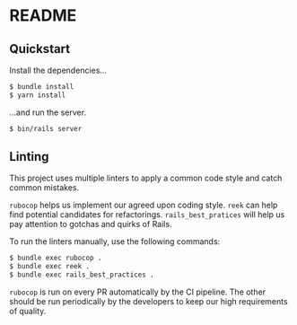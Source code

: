 # README

## Quickstart

Install the dependencies...

```sh
$ bundle install
$ yarn install
```

...and run the server.

```sh
$ bin/rails server
```

## Linting

This project uses multiple linters to apply a common code style and catch common mistakes.

`rubocop` helps us implement our agreed upon coding style. `reek` can help find potential candidates for refactorings. `rails_best_pratices` will help us pay attention to gotchas and quirks of Rails.

To run the linters manually, use the following commands:

```sh
$ bundle exec rubocop .
$ bundle exec reek .
$ bundle exec rails_best_practices .
```


`rubocop` is run on every PR automatically by the CI pipeline. The other should be run periodically by the developers to keep our high requirements of quality.
